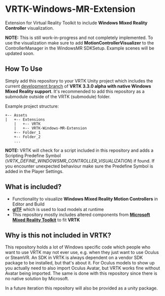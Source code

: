 # VRTK-Windows-MR-Extension
Extension for Virtual Reality Toolkit to include **Windows Mixed Reality Controller** visualization.

**NOTE:** This is still work-in-progress and not completely implemented. To use the visualization make sure to add **MotionControllerVisualizer** to the ControllerManager in the WindowsMR SDKSetup. Example scenes will be updated soon.

## How To Use
Simply add this repository to your VRTK Unity project which includes the current [development branch](https://github.com/Innoactive/IA-unity-VR-toolkit-VRTK/tree/feature/windows-mixed-reality-refactoring) of **VRTK 3.3.0 alpha with native Windows Mixed Reality support**. It's recommended to add this repository as a submodule outside of the VRTK (submodule) folder.

<!--Simply add this repository to your project that also includes [**VRTK**](https://github.com/thestonefox/VRTK).-->

Example project structure:
```
+-- Assets
|	+-- Extensions
	|   +-- VRTK
	|   +-- VRTK-Windows-MR-Extension
	+-- Folder_1
	+-- Folder_2
	...
```
**NOTE:** VRTK will check for a script included in this repository and adds a Scripting Predefine Symbol (_VRTK_DEFINE_WINDOWSMR_CONTROLLER_VISUALIZATION_) if found. If you encounter unexpected behaviour make sure the Predefine Symbol is added in the Player Settings.



## What is included?

- Functionality to visualize **Windows Mixed Reality Motion Controllers** in Editor and Build
- [**glTF**](https://github.com/KhronosGroup/UnityGLTF) which is used to load models at runtime
- This repository mostly includes altered components from [**Microsoft Mixed Reality Toolkit**](https://github.com/Microsoft/MixedRealityToolkit-Unity) to fit **VRTK**

## Why is this not included in VRTK?
This repository holds a lot of Windows specific code which people who want to use VRTK may not ever use, e.g. when they just want to use Oculus or SteamVR. An SDK in VRTK is always dependent on a vendor SDK package to be installed, but that's about it. For Oculus models to show up you actually need to also import Oculus Avatar, but VRTK works fine without Avatar being imported. The same is done with this repository since there is no native solution by Microsoft.

In a future iteration this repository will also be provided as a unity package.